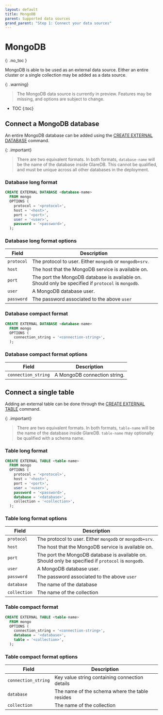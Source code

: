 ```yaml
---
layout: default
title: MongoDB
parent: Supported data sources
grand_parent: "Step 1: Connect your data sources"
---
```


<!-- markdownlint-disable MD022 -->

<!-- prettier-ignore-start -->
# MongoDB
{: .no_toc }
<!-- prettier-ignore-end -->

<!-- markdownlint-enable MD022 -->

MongoDB is able to be used as an external data source. Either an entire cluster
or a single collection may be added as a data source.

{: .warning}

> The MongoDB data source is currently in preview. Features may be missing, and
> options are subject to change.

- TOC
{:toc}

## Connect a MongoDB database

An entire MongoDB database can be added using the [CREATE EXTERNAL DATABASE]
command.

{: .important}

> There are two equivalent formats. In both formats, `database-name` will be the
> name of the database inside GlareDB. This cannot be qualified, and must be
> unique across all other databases in the deployment.

### Database long format

```sql
CREATE EXTERNAL DATABASE <database-name>
  FROM mongo
  OPTIONS (
    protocol = '<protocol>',
    host = '<host>',
    port = '<port>',
    user = '<user>',
    password = '<password>',
  );
```

### Database long format options

| Field      | Description                                                                                         |
| ---------- | --------------------------------------------------------------------------------------------------- |
| `protocol` | The protocol to user. Either `mongodb` or `mongodb+srv`.                                            |
| `host`     | The host that the MongoDB service is available on.                                                  |
| `port`     | The port the MongoDB database is available on. Should only be specified if `protocol` is `mongodb`. |
| `user`     | A MongoDB database user.                                                                            |
| `password` | The password associated to the above `user`                                                         |

### Database compact format

```sql
CREATE EXTERNAL DATABASE <database-name>
  FROM mongo
  OPTIONS (
    connection_string = '<connection-string>',
  );
```

### Database compact format options

| Field               | Description                  |
| ------------------- | ---------------------------- |
| `connection_string` | A MongoDB connection string. |

## Connect a single table

Adding an external table can be done through the [CREATE EXTERNAL TABLE]
command.

{: .important}

> There are two equivalent formats. In both formats, `table-name` will be the
> name of the database inside GlareDB. `table-name` may optionally be qualified
> with a schema name.

### Table long format

```sql
CREATE EXTERNAL TABLE <table-name>
  FROM mongo
  OPTIONS (
    protocol = '<protocol>',
    host = '<host>',
    port = '<port>',
    user = '<user>',
    password = '<password>',
    database = '<database>',
    collection = '<collection>',
  );
```

### Table long format options

| Field        | Description                                                                                         |
| ------------ | --------------------------------------------------------------------------------------------------- |
| `protocol`   | The protocol to user. Either `mongodb` or `mongodb+srv`.                                            |
| `host`       | The host that the MongoDB service is available on.                                                  |
| `port`       | The port the MongoDB database is available on. Should only be specified if `protocol` is `mongodb`. |
| `user`       | A MongoDB database user.                                                                            |
| `password`   | The password associated to the above `user`                                                         |
| `database`   | The name of the database                                                                            |
| `collection` | The name of the collection                                                                          |

### Table compact format

```sql
CREATE EXTERNAL TABLE <table-name>
  FROM mongo
  OPTIONS (
    connection_string = '<connection-string>',
    database = '<database>',
    table = '<collection>',
  );
```

### Table compact format options

| Field               | Description                                    |
| ------------------- | ---------------------------------------------- |
| `connection_string` | Key value string containing connection details |
| `database`          | The name of the schema where the table resides |
| `collection`        | The name of the collection                     |

<!-- markdownlint-disable line-length -->

[CREATE EXTERNAL TABLE]: /docs/sql-reference/sql-commands/create-external-table
[CREATE EXTERNAL DATABASE]: /docs/sql-reference/sql-commands/create-external-database

<!-- markdownlint-enable line-length -->
